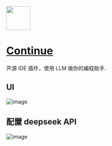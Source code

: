 <img src="https://github.com/deepseek-ai/awesome-deepseek-integration/assets/59196087/e4d082de-6f64-44b9-beaa-0de55d70cfab" width="64" height="auto" /> 

# [Continue](https://continue.dev/)

开源 IDE 插件，使用 LLM 做你的编程助手.

## UI
![image](https://github.com/deepseek-ai/awesome-deepseek-integration/assets/59196087/094e9dc8-03d0-493d-95fb-6129a42a35bd)


## 配置 deepseek API
![image](https://github.com/deepseek-ai/awesome-deepseek-integration/assets/13600976/27cb9a06-ad15-461d-b787-6acbee29a6b2)

